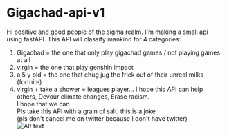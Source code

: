 # Gigachad-api-v1
Hi positive and good people of the sigma realm. I'm making a small api using fastAPI. This API will classify mankind for 4 categories:
  1. Gigachad = the one that only play gigachad games / not playing games at all
  2. virgin = the one that play genshin impact
  3. a 5 y old = the one that chug jug the frick out of their unreal milks (fortnite)
  4. virgin + take a shower = leagues player...
I hope this API can help others, Devour climate changes, Erase racism.
<br>I hope that we can 
<br>Pls take this API with a grain of salt. this is a joke 
<br>(pls don't cancel me on twitter because I don't have twitter)
<br>![Alt text](https://media.tenor.com/yPUAJMwL2uwAAAAC/gigachad.gif "me asf")
